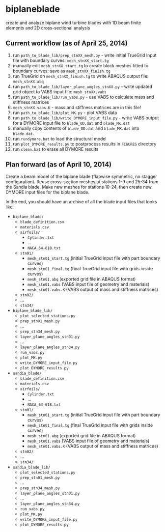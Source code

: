 biplaneblade
============

create and analyze biplane wind turbine blades with 1D beam finite elements and 2D cross-sectional analysis

Current workflow (as of April 25, 2014)
---------------------------------------
1. run `path_to_blade_lib/prep_stnXX_mesh.py` - write initial TrueGrid input file with boundary curves: `mesh_stnXX_start.tg`
2. manually edit `mesh_stnXX_start.tg` to create block meshes fitted to boundary curves; save as `mesh_stnXX_finish.tg`
3. run TrueGrid on `mesh_stnXX_finish.tg` to write ABAQUS output file: `mesh_stnXX.abq`
4. run `path_to_blade_lib/layer_plane_angles_stnXX.py` - write updated grid object to VABS input file: `mesh_stnXX.vabs`
5. run `path_to_blade_lib/run_vabs.py` - use VABS to calculate mass and stiffness matrices
6. `mesh_stnXX.vabs.K` - mass and stiffness matrices are in this file!
7. run `path_to_blade_lib/plot_MK.py` - plot VABS data
8. run `path_to_blade_lib/write_DYMORE_input_file.py` - write VABS output for a DYMORE input file to `blade_OD.dat` and `blade_MK.dat`
9. manually copy contents of `blade_OD.dat` and `blade_MK.dat` into `blade.dat`.
10. run `rundymore.bat` to load the structural model
11. run `plot_DYMORE_results.py` to postprocess results in `FIGURES` directory
12. run `clean.bat` to erase all DYMORE results


Plan forward (as of April 10, 2014)
-----------------------------------
Create a beam model of the biplane blade (flapwise symmetric, no stagger configuration). Reuse cross-section meshes at stations 1-9 and 25-34 from the Sandia blade. Make new meshes for stations 10-24, then create new DYMORE input files for the biplane blade.

In the end, you should have an archive of all the blade input files that looks like:

* `biplane_blade/`
  * `blade_definition.csv`
  * `materials.csv`
  * `airfoils/`
    * `Cylinder.txt`
    * ...
    * `NACA_64-618.txt`
  * `stn01/`
    * `mesh_stn01_start.tg` (initial TrueGrid input file with part boundary curves)
    * `mesh_stn01_final.tg` (final TrueGrid input file with grids inside curves)
    * `mesh_stn01.abq` (exported grid file in ABAQUS format)
    * `mesh_stn01.vabs` (VABS input file of geometry and materials)
    * `mesh_stn01.vabs.K` (VABS output of mass and stiffness matrices)
  * `stn02/`
  * ...
  * `stn34/`
* `biplane_blade_lib/`
  * `plot_selected_stations.py`
  * `prep_stn01_mesh.py`
  * ...
  * `prep_stn34_mesh.py`
  * `layer_plane_angles_stn01.py`
  * ...
  * `layer_plane_angles_stn34.py`
  * `run_vabs.py`
  * `plot_MK.py`
  * `write_DYMORE_input_file.py`
  * `plot_DYMORE_results.py`
* `sandia_blade/`
  * `blade_definition.csv`
  * `materials.csv`
  * `airfoils/`
    * `Cylinder.txt`
    * ...
    * `NACA_64-618.txt`
  * `stn01/`
    * `mesh_stn01_start.tg` (initial TrueGrid input file with part boundary curves)
    * `mesh_stn01_final.tg` (final TrueGrid input file with grids inside curves)
    * `mesh_stn01.abq` (exported grid file in ABAQUS format)
    * `mesh_stn01.vabs` (VABS input file of geometry and materials)
    * `mesh_stn01.vabs.K` (VABS output of mass and stiffness matrices)
  * `stn02/`
  * ...
  * `stn34/`
* `sandia_blade_lib/`
  * `plot_selected_stations.py`
  * `prep_stn01_mesh.py`
  * ...
  * `prep_stn34_mesh.py`
  * `layer_plane_angles_stn01.py`
  * ...
  * `layer_plane_angles_stn34.py`
  * `run_vabs.py`
  * `plot_MK.py`
  * `write_DYMORE_input_file.py`
  * `plot_DYMORE_results.py`

